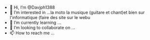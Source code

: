 - 👋 Hi, I’m @Davjph1388
- 👀 I’m interested in ...la moto  la musique (guitare et chant)et bien sur l'informatique (faire des site sur le webu
- 🌱 I’m currently learning ...
- 💞️ I’m looking to collaborate on ...
- 📫 How to reach me ...

<!---
Davjph1388/Davjph1388 is a ✨ special ✨ repository because its `README.md` (this file) appears on your GitHub profile.
You can click the Preview link to take a look at your changes.
--->
